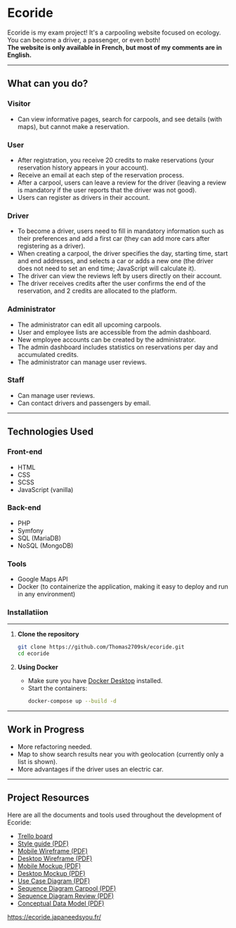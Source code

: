 # Ecoride

Ecoride is my exam project! It's a carpooling website focused on ecology. You can become a driver, a passenger, or even both!  
**The website is only available in French, but most of my comments are in English.**

---

## What can you do?

### Visitor
- Can view informative pages, search for carpools, and see details (with maps), but cannot make a reservation.

### User
- After registration, you receive 20 credits to make reservations (your reservation history appears in your account).
- Receive an email at each step of the reservation process.
- After a carpool, users can leave a review for the driver (leaving a review is mandatory if the user reports that the driver was not good).
- Users can register as drivers in their account.

### Driver
- To become a driver, users need to fill in mandatory information such as their preferences and add a first car (they can add more cars after registering as a driver).
- When creating a carpool, the driver specifies the day, starting time, start and end addresses, and selects a car or adds a new one (the driver does not need to set an end time; JavaScript will calculate it).
- The driver can view the reviews left by users directly on their account.
- The driver receives credits after the user confirms the end of the reservation, and 2 credits are allocated to the platform.

### Administrator
- The administrator can edit all upcoming carpools.
- User and employee lists are accessible from the admin dashboard.
- New employee accounts can be created by the administrator.
- The admin dashboard includes statistics on reservations per day and accumulated credits.
- The administrator can manage user reviews.

### Staff
- Can manage user reviews.
- Can contact drivers and passengers by email.

---

## Technologies Used

### Front-end
- HTML
- CSS
- SCSS
- JavaScript (vanilla)

### Back-end
- PHP
- Symfony
- SQL (MariaDB)
- NoSQL (MongoDB)

### Tools
- Google Maps API
- Docker (to containerize the application, making it easy to deploy and run in any environment)

### Installatiion
---

1. **Clone the repository**
   ```bash
   git clone https://github.com/Thomas2709sk/ecoride.git
   cd ecoride
   ```

2. **Using Docker**
   - Make sure you have [Docker Desktop](https://www.docker.com/products/docker-desktop) installed.
   - Start the containers:
     ```bash
     docker-compose up --build -d
     ```
---

## Work in Progress

- More refactoring needed.
- Map to show search results near you with geolocation (currently only a list is shown).
- More advantages if the driver uses an electric car.

---

## Project Resources

Here are all the documents and tools used throughout the development of Ecoride:
- [Trello board](https://trello.com/b/OZKjROh0/ecoride)
- [Style guide (PDF)](documents/charte_graphique_ecoride.pdf)
- [Mobile Wireframe (PDF)](documents/wireframe_mobile.pdf)
- [Desktop Wireframe (PDF)](documents/Wireframe_Desktop.pdf)
- [Mobile Mockup (PDF)](documents/mockup_mobile.pdf)
- [Desktop Mockup (PDF)](documents/mockup_desktop.pdf)
- [Use Case Diagram (PDF)](documents/diagramme_utilisation.pdf)
- [Sequence Diagram Carpool (PDF)](documents/diagramme_sequence_covoit.pdf)
- [Sequence Diagram Review (PDF)](documents/diagramme-sequence-avis.pdf)
- [Conceptual Data Model (PDF)](documents/MCD.pdf)

https://ecoride.japaneedsyou.fr/